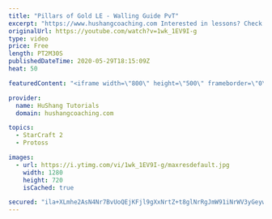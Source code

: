 ```yaml
---
title: "Pillars of Gold LE - Walling Guide PvT"
excerpt: "https://www.hushangcoaching.com Interested in lessons? Check out the website for more information ------------------------------------------------------------------------------------------------------- Want to support HuShang Tutorials directly? Patreon is a website where you can contribute a monthly"
originalUrl: https://youtube.com/watch?v=1wk_1EV9I-g
type: video
price: Free
length: PT2M30S
publishedDateTime: 2020-05-29T18:15:09Z
heat: 50

featuredContent: "<iframe width=\"800\" height=\"500\" frameborder=\"0\" src=\"https://www.youtube.com/embed/1wk_1EV9I-g\" allow=\"accelerometer; autoplay; encrypted-media; gyroscope; picture-in-picture\" allowfullscreen></iframe>"

provider:
  name: HuShang Tutorials
  domain: hushangcoaching.com

topics:
  - StarCraft 2
  - Protoss

images:
  - url: https://i.ytimg.com/vi/1wk_1EV9I-g/maxresdefault.jpg
    width: 1280
    height: 720
    isCached: true

secured: "ila+XLmhe2AsN4Nr7BvUoQEjKFjl9gXxNrtZ+t8glNrRgJmW91iNrWV3yGeywW36XaeF949L0Ud1upe3bz9zv1HTeQGxMUO5P4Xe+uO+Nt1li9SdGQ8m+PV2cXLFRvFfDrsjIW9zW4jpwX/VPTRuIM/0X+5OwFbU6JpSbk1hQTnhO3bReKYXntKz2iDZFK4ncj7aeEGXUPLM4R0l/T6VTmAQbQH0WP4sKyFP4PMz8BuVScdD9z1dAVr31sqCyP0VH2Z+sdDlNUc1BPnkliFoXOCRvUGoZyEO7gtQDqdqz+Dtjy8NjgHvR5oH/aJlBRdrhBWv9/L4xVXaSi2NR/kupCqEZ9UoRheN6UUNv6MoRlP8E6qtchlgnYgy+Kgj8Fqd2U+MB16m/adrTHf7d6UMTMWhaj+T4rXQeyQrCxNzGkw=;RN96dsQxYC8Cnaks/RBeeQ=="
---
```


